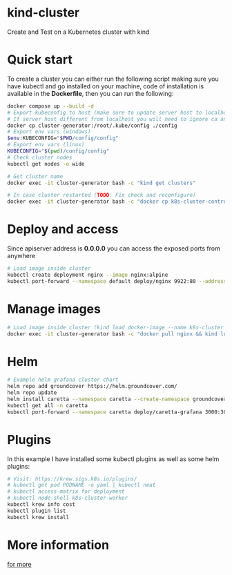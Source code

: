# kind-cluster
Create and Test on a Kubernetes cluster with kind
# Quick start
To create a cluster you can either run the following script making sure you have kubectl and go installed on your machine, code of installation is available in the **Dockerfile**, then you can run the following:
```sh
docker compose up --build -d
# Export kubeconfig to host (make sure to update server host to localhost)
# If server host different from localhost you will need to ignore ca and add (insecure-skip-tls-verify: true)
docker cp cluster-generator:/root/.kube/config ./config
# Export env vars (windows)
$env:KUBECONFIG="$PWD/config/config"
# Export env vars (linux)
KUBECONFIG="$(pwd)/config/config"
# Check cluster nodes
kubectl get nodes -o wide

# Get cluster name 
docker exec -it cluster-generator bash -c "kind get clusters"

# In case cluster restarted (TODO: Fix check and reconfigure)
docker exec -it cluster-generator bash -c "docker cp k8s-cluster-control-plane:/etc/kubernetes/admin.conf /root/.kube/config && sed -i 's#server:.*#server: https://localhost:6442#g' /root/.kube/config"

```

# Deploy and access
Since apiserver address is **0.0.0.0** you can access the exposed ports from anywhere
```sh
# Load image inside cluster
kubectl create deployment nginx --image nginx:alpine
kubectl port-forward --namespace default deploy/nginx 9922:80 --address 0.0.0.0 # Visit localhost:9922
```

# Manage images
```sh
# Load image inside cluster (kind load docker-image --name k8s-cluster alpine)
docker exec -it cluster-generator bash -c "docker pull nginx && kind load docker-image --name k8s-cluster nginx" 
```

# Helm
```sh
# Example helm grafana cluster chart
helm repo add groundcover https://helm.groundcover.com/
helm repo update
helm install caretta --namespace caretta --create-namespace groundcover/caretta
kubectl get all -n caretta
kubectl port-forward --namespace caretta deploy/caretta-grafana 3000:3000 --address 0.0.0.0
```

# Plugins
In this example I have installed some kubectl plugins as well as some helm plugins:
```sh
# Visit: https://krew.sigs.k8s.io/plugins/
# kubectl get pod PODNAME -o yaml | kubectl neat
# kubectl access-matrix for deployment
# kubectl node-shell k8s-cluster-worker
kubectl krew info cost
kubectl plugin list
kubectl krew install 
```

# More information
[for more ](https://pkg.go.dev/sigs.k8s.io/kind/pkg/apis/config/v1alpha4)
